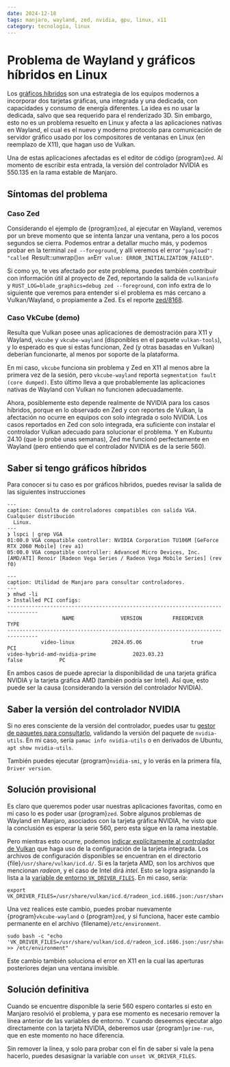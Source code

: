 ```yaml
---
date: 2024-12-18
tags: manjaro, wayland, zed, nvidia, gpu, linux, x11
category: tecnología, linux
---
```


# Problema de Wayland y gráficos híbridos en Linux

Los [gráficos híbridos](https://wiki.archlinux.org/title/Hybrid_graphics) son
una estrategia de los equipos modernos a incorporar dos tarjetas gráficas, una
integrada y una dedicada, con capacidades y consumo de energía diferentes. La
idea es no usar la dedicada, salvo que sea requerido para el renderizado 3D. Sin
embargo, esto no es un problema resuelto en Linux y afecta a las aplicaciones
nativas en Wayland, el cual es el nuevo y moderno protocolo para comunicación de
servidor gráfico usado por los compositores de ventanas en Linux (en reemplazo
de X11), que hagan uso de Vulkan.

Una de estas aplicaciones afectadas es el editor de código {program}`zed`. Al
momento de escribir esta entrada, la versión del controlador NVIDIA es 550.135
en la rama estable de Manjaro.

## Síntomas del problema

### Caso Zed

Considerando el ejemplo de {program}`zed`, al ejecutar en Wayland, veremos por
un breve momento que se intenta lanzar una ventana, pero a los pocos segundos se
cierra. Podemos entrar a detallar mucho más, y podemos probar en la terminal
`zed --foreground`, y allí veremos el error
`"payload": "called `Result::unwrap()`on an`Err` value: ERROR_INITIALIZATION_FAILED"`.

Si como yo, te ves afectado por este problema, puedes también contribuir con
información útil al proyecto de Zed, reportando la salida de `vulkaninfo` y
`RUST_LOG=blade_graphics=debug zed --foreground`, con info extra de lo siguiente
que veremos para entender si el problema es más cercano a Vulkan/Wayland, o
propiamente a Zed. Es el reporte
[zed/8168](https://github.com/zed-industries/zed/issues/8168).

### Caso VkCube (demo)

Resulta que Vulkan posee unas aplicaciones de demostración para X11 y Wayland,
`vkcube` y `vkcube-wayland` (disponibles en el paquete `vulkan-tools`), y lo
esperado es que si estas funcionan, Zed (y otras basadas en Vulkan) deberían
funcionarte, al menos por soporte de la plataforma.

En mi caso, `vkcube` funciona sin problema y Zed en X11 al menos abre la primera
vez de la sesión, pero `vkcube-wayland` reporta
`segmentation fault (core dumped)`. Esto último lleva a que probablemente las
aplicaciones nativas de Wayland con Vulkan no funcionen adecuadamente.

Ahora, posiblemente esto depende realmente de NVIDIA para los casos híbridos,
porque en lo observado en Zed y con reportes de Vulkan, la afectación no ocurre
en equipos con solo integrada o solo NVIDIA. Los casos reportados en Zed con
solo integrada, era suficiente con instalar el controlador Vulkan adecuado para
solucionar el problema. Y en Kubuntu 24.10 (que lo probé unas semanas), Zed me
funcionó perfectamente en Wayland (pero entiendo que el controlador NVIDIA es de
la serie 560).

## Saber si tengo gráficos híbridos

Para conocer si tu caso es por gráficos híbridos, puedes revisar la salida de
las siguientes instrucciones

```{code-block} bash
---
caption: Consulta de controladores compatibles con salida VGA. Cualquier distribución
  Linux.
---
❯ lspci | grep VGA
01:00.0 VGA compatible controller: NVIDIA Corporation TU106M [GeForce RTX 2060 Mobile] (rev a1)
05:00.0 VGA compatible controller: Advanced Micro Devices, Inc. [AMD/ATI] Renoir [Radeon Vega Series / Radeon Vega Mobile Series] (rev f0)
```

```{code-block} bash
---
caption: Utilidad de Manjaro para consultar controladores.
---
❯ mhwd -li
> Installed PCI configs:
--------------------------------------------------------------------------------
                  NAME               VERSION          FREEDRIVER           TYPE
--------------------------------------------------------------------------------
           video-linux            2024.05.06                true            PCI
video-hybrid-amd-nvidia-prime            2023.03.23               false            PC
```

En ambos casos de puede apreciar la disponibilidad de una tarjeta gráfica NVIDIA
y la tarjeta gráfica AMD (también podría ser Intel). Así que, esto puede ser la
causa (considerando la versión del controlador NVIDIA).

## Saber la versión del controlador NVIDIA

Si no eres consciente de la versión del controlador, puedes usar tu
[gestor de paquetes para consultarlo](#pamac-commands), validando la versión del
paquete de `nvidia-utils`. En mi caso, sería `pamac info nvidia-utils` o en
derivados de Ubuntu, `apt show nvidia-utils`.

También puedes ejecutar {program}`nvidia-smi`, y lo verás en la primera fila,
`Driver version`.

## Solución provisional

Es claro que queremos poder usar nuestras aplicaciones favoritas, como en mi
caso lo es poder usar {program}`zed`. Sobre algunos problemas de Wayland en
Manjaro, asociados con la tarjeta gráfica NVIDIA, he visto que la conclusión es
esperar la serie 560, pero esta sigue en la rama inestable.

Pero mientras esto ocurre, podemos
[indicar explícitamente al controlador de Vulkan](https://vulkan.lunarg.com/doc/view/1.3.250.1/windows/LoaderDriverInterface.html#overriding-the-default-driver-discovery)
que haga uso de la configuración de la tarjeta integrada. Los archivos de
configuración disponibles se encuentran en el directorio
{file}`/usr/share/vulkan/icd.d/`. Si es la tarjeta AMD, son los archivos que
mencionan *radeon*, y el caso de Intel dirá *intel*. Esto se logra asignando la
lista a la
[variable de entorno `VK_DRIVER_FILES`](https://wiki.archlinux.org/title/Vulkan#NVIDIA_-_vulkan_is_not_working_and_can_not_initialize).
En mi caso, sería:

```{code} bash
export VK_DRIVER_FILES=/usr/share/vulkan/icd.d/radeon_icd.i686.json:/usr/share/vulkan/icd.d/radeon_icd.x86_64.json
```

Una vez realices este cambio, puedes probar nuevamente {program}`vkcube-wayland`
o {program}`zed`, y si funciona, hacer este cambio permanente en el archivo
{filename}`/etc/environment`.

```{code} bash
sudo bash -c "echo 'VK_DRIVER_FILES=/usr/share/vulkan/icd.d/radeon_icd.i686.json:/usr/share/vulkan/icd.d/radeon_icd.x86_64.json' >> /etc/environment"
```

Este cambio también soluciona el error en X11 en la cual las aperturas
posteriores dejan una ventana invisible.

## Solución definitiva

Cuando se encuentre disponible la serie 560 espero contarles si esto en Manjaro
resolvió el problema, y para ese momento es necesario remover la línea anterior
de las variables de entorno. Y cuando deseemos ejecutar algo directamente con la
tarjeta NVIDIA, deberemos usar {program}`prime-run`, que en este momento no hace
diferencia.

Sin remover la línea, y solo para probar con el fin de saber si vale la pena
hacerlo, puedes desasignar la variable con `unset VK_DRIVER_FILES`.
